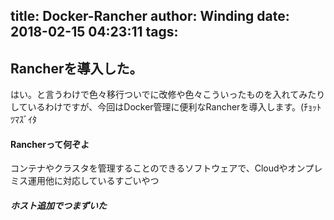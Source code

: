title: Docker-Rancher
author: Winding
date: 2018-02-15 04:23:11
tags:
---
## Rancherを導入した。

はい。と言うわけで色々移行ついでに改修や色々こういったものを入れてみたりしているわけですが、今回はDocker管理に便利なRancherを導入します。(ﾁｮｯﾄﾂﾏｽﾞｲﾀ

#### Rancherって何ぞよ
コンテナやクラスタを管理することのできるソフトウェアで、Cloudやオンプレミス運用他に対応しているすごいやつ

##### ホスト追加でつまずいた

